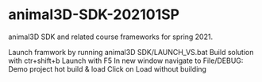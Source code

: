 # animal3D-SDK-202101SP
animal3D SDK and related course frameworks for spring 2021.

Launch framwork by running animal3D SDK/LAUNCH_VS.bat
Build solution with ctr+shift+b
Launch with F5
In new window navigate to File/DEBUG: Demo project hot build & load
Click on Load without building
